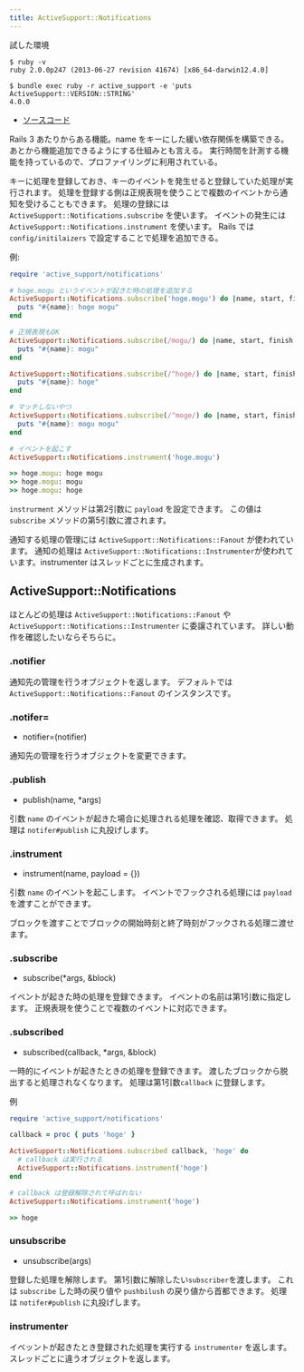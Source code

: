 ```yaml
---
title: ActiveSupport::Notifications
---
```


試した環境

```
$ ruby -v
ruby 2.0.0p247 (2013-06-27 revision 41674) [x86_64-darwin12.4.0]
```

```
$ bundle exec ruby -r active_support -e 'puts ActiveSupport::VERSION::STRING'
4.0.0
```

* [ソースコード](https://github.com/rails/rails/blob/master/activesupport/lib/active_support/notifications.rb)

Rails 3 あたりからある機能。name をキーにした緩い依存関係を構築できる。
あとから機能追加できるようにする仕組みとも言える。
実行時間を計測する機能を持っているので、プロファイリングに利用されている。

キーに処理を登録しておき、キーのイベントを発生せると登録していた処理が実行されます。
処理を登録する側は正規表現を使うことで複数のイベントから通知を受けることもできます。
処理の登録には `ActiveSupport::Notifications.subscribe` を使います。
イベントの発生には `ActiveSupport::Notifications.instrument` を使います。
Rails では `config/initilaizers` で設定することで処理を追加できる。

例:

```ruby
require 'active_support/notifications'

# hoge.mogu というイベントが起きた時の処理を追加する
ActiveSupport::Notifications.subscribe('hoge.mogu') do |name, start, finish, id, payload|
  puts "#{name}: hoge mogu"
end

# 正規表現もOK
ActiveSupport::Notifications.subscribe(/mogu/) do |name, start, finish, id, payload|
  puts "#{name}: mogu"
end

ActiveSupport::Notifications.subscribe(/^hoge/) do |name, start, finish, id, payload|
  puts "#{name}: hoge"
end

# マッチしないやつ
ActiveSupport::Notifications.subscribe(/^moge/) do |name, start, finish, id, payload|
  puts "#{name}: mogu mogu"
end

# イベントを起こす
ActiveSupport::Notifications.instrument('hoge.mogu')

>> hoge.mogu: hoge mogu
>> hoge.mogu: mogu
>> hoge.mogu: hoge
```

`instrurment` メソッドは第2引数に `payload` を設定できます。
この値は `subscribe` メソッドの第5引数に渡されます。

通知する処理の管理には `ActiveSupport::Notifications::Fanout` が使われています。
通知の処理は `ActiveSupport::Notifications::Instrumenter`が使われています。instrumenter はスレッドごとに生成されます。

ActiveSupport::Notifications
--------------------------------------------------------------------------------

ほとんどの処理は `ActiveSupport::Notifications::Fanout` や `ActiveSupport::Notifications::Instrumenter` に委譲されています。
詳しい動作を確認したいならそちらに。

### .notifier

通知先の管理を行うオブジェクトを返します。
デフォルトでは `ActiveSupport::Notifications::Fanout` のインスタンスです。


### .notifer=

* notifier=(notifier)

通知先の管理を行うオブジェクトを変更できます。

### .publish

* publish(name, *args)

引数 `name` のイベントが起きた場合に処理される処理を確認、取得できます。
処理は `notifer#publish` に丸投げします。

### .instrument

* instrument(name, payload = {})

引数 `name` のイベントを起こします。
イベントでフックされる処理には `payload` を渡すことができます。

ブロックを渡すことでブロックの開始時刻と終了時刻がフックされる処理ニ渡せます。

### .subscribe

* subscribe(*args, &block)

イベントが起きた時の処理を登録できます。
イベントの名前は第1引数に指定します。
正規表現を使うことで複数のイベントに対応できます。

### .subscribed

* subscribed(callback, *args, &block)

一時的にイベントが起きたときの処理を登録できます。
渡したブロックから脱出すると処理されなくなります。
処理は第1引数`callback` に登録します。

例

```ruby
require 'active_support/notifications'

callback = proc { puts 'hoge' }

ActiveSupport::Notifications.subscribed callback, 'hoge' do
  # callback は実行される
  ActiveSupport::Notifications.instrument('hoge')
end

# callback は登録解除されて呼ばれない
ActiveSupport::Notifications.instrument('hoge')

>> hoge
```

### unsubscribe

* unsubscribe(args)

登録した処理を解除します。
第1引数に解除したい`subscriber`を渡します。
これは `subscribe` した時の戻り値や `pushbilush` の戻り値から首都できます。
処理は `notifer#publish` に丸投げします。

### instrumenter

イベッントが起きたとき登録された処理を実行する `instrumenter` を返します。スレッドごとに違うオブジェクトを返します。
